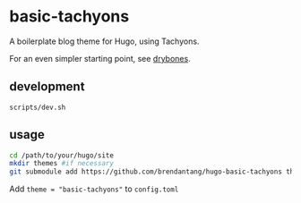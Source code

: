 # basic-tachyons

A boilerplate blog theme for Hugo, using Tachyons.

For an even simpler starting point, see [drybones](https://github.com/brendantang/hugo-drybones).

## development

`scripts/dev.sh`

## usage

```sh
cd /path/to/your/hugo/site
mkdir themes #if necessary
git submodule add https://github.com/brendantang/hugo-basic-tachyons themes/basic-tachyons
```

Add `theme = "basic-tachyons"` to `config.toml`
